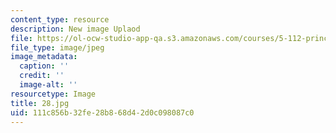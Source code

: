```yaml
---
content_type: resource
description: New image Uplaod
file: https://ol-ocw-studio-app-qa.s3.amazonaws.com/courses/5-112-principles-of-chemical-science-fall-2005/111c856b32fe28b868d42d0c098087c0_28.jpg
file_type: image/jpeg
image_metadata:
  caption: ''
  credit: ''
  image-alt: ''
resourcetype: Image
title: 28.jpg
uid: 111c856b-32fe-28b8-68d4-2d0c098087c0
---
```

